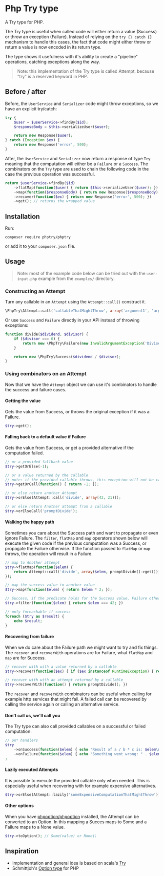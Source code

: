Php Try type
============

A Try type for PHP.

The Try type is useful when called code will either return a value (Success) or
throw an exception (Failure). Instead of relying on the `try {} catch {}`
mechanism to handle this cases, the fact that code might either throw or return
a value is now encoded in its return type.

The type shows it usefulness with it's ability to create a "pipeline"
operations, catching exceptions along the way.

> Note: this implementation of the Try type is called Attempt, because "try" is
> a reserved keyword in PHP.

## Before / after

Before, the `UserService` and `Serializer` code might throw exceptions, so we
have an explicit try/catch:

```php
try {
    $user = $userService->findBy($id);
    $responseBody = $this->serializeUser($user);

    return new Response($user);
} catch (Exception $ex) {
    return new Response('error', 500);
}
```

After, the `UserService` and `Serializer` now return a response of type `Try`
meaning that the computation will either be a `Failure` or a `Success`. The
combinators on the `Try` type are used to chain the following code in the case
the previous operation was successful.

```php
return $userService->findBy($id)
    ->flatMap(function($user) { return $this->serializeUser($user); }) // walk the happy path!
    ->map(function($responseBody) { return new Response($responseBody); })
    ->recover(function($ex) { return new Response('error', 500); })
    ->get(); // returns the wrapped value
```

## Installation

Run:

```
composer require phptry/phptry
```
or add it to your `composer.json` file.

## Usage

> Note: most of the example code below can be tried out with the
> `user-input.php` example from the `examples/` directory.

### Constructing an Attempt

Turn any callable in an `Attempt` using the `Attempt::call()` construct it.

```php
\PhpTry\Attempt::call('callableThatMightThrow', array('argument1', 'argument2'));
```

Or use `Success` and `Failure` directly in your API instead of throwing exceptions:

```php
function divide($dividend, $divisor) {
    if ($divisor === 0) {
        return new \PhpTry\Failure(new InvalidArgumentException('Divisor cannot be 0.'));
    }

    return new \PhpTry\Success($dividend / $divisor);
}
```

### Using combinators on an Attempt

Now that we have the `Attempt` object we can use it's combinators to handle the
success and failure cases.

#### Getting the value

Gets the value from Success, or throws the original exception if it was a Failure.

```php
$try->get();
```

#### Falling back to a default value if Failure

Gets the value from Success, or get a provided alternative if the computation failed.

```php
// or a provided fallback value
$try->getOrElse(-1);

// or a value returned by the callable
// note: if the provided callable throws, this exception will not be catched
$try->getOrCall(function() { return -1; });

// or else return another Attempt
$try->orElse(Attempt::call('divide', array(42, 21)));

// or else return Another attempt from a callable
$try->orElseCall('promptDivide');
```

#### Walking the happy path

Sometimes you care about the Success path and want to propagate or even ignore
Failure. The `filter`, `flatMap` and `map` operators shown below will execute
the given code if the previous computation was a Success, or propagate the
Failure otherwise. If the function passed to `flatMap` or `map` throws, the
operation will result in a Failure.

```php
// map to Another attempt
$try->flatMap(function($elem) {
    return Attempt::call('divide', array($elem, promptDivide()->get()));
});

// map the success value to another value
$try->map(function($elem) { return $elem * 2; });

// Success, if the predicate holds for the Success value, Failure otherwise
$try->filter(function($elem) { return $elem === 42; })

// only foreachable if success
foreach ($try as $result) {
    echo $result;
}
```

#### Recovering from failure

When we do care about the Failure path we might want to try and fix things. The
`recover` and `recoverWith` operations are for Failure, what `flatMap` and
`map` are for Success.

```php
// recover with with a value returned by a callable
$try->recover(function($ex) { if ($ex instanceof RuntimeException) { return 21; } throw $ex; })

// recover with with an attempt returned by a callable
$try->recoverWith(function() { return promptDivide(); })
```

The `recover` and `recoverWith` combinators can be useful when calling for
example http services that might fail. A failed call can be recovered by
calling the service again or calling an alternative service.

#### Don't call us, we'll call you

The Try type can also call provided callables on a successful or failed computation:

```php
// on* handlers
$try
    ->onSuccess(function($elem) { echo "Result of a / b * c is: $elem\n"; })
    ->onFailure(function($elem) { echo "Something went wrong: " . $elem->getMessage() . "\n"; promptDivide(); })
;
```

#### Lazily executed Attempts

It is possible to execute the provided callable only when needed. This is
especially useful when recovering with for example expensive alternatives.

```php
$try->orElse(Attempt::lazily('someExpensiveComputationThatMightThrow'));
```

#### Other options

When you have [phpoption/phpoption] installed, the Attempt can be converted to
an Option. In this mapping a Succes maps to Some and a Failure maps to a None
value.

```php
$try->toOption(); // Some(value) or None()
```

[phpoption/phpoption]: https://github.com/schmittjoh/php-option

## Inspiration

- Implementation and general idea is based on scala's [Try]
- Schmittjoh's [Option type] for PHP

[Try]: http://www.scala-lang.org/api/2.9.3/scala/util/Try.html
[Option type]: https://github.com/schmittjoh/php-option

